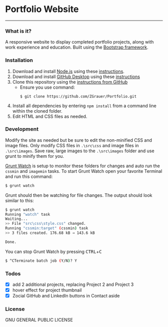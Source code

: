 # Portfolio Website
----

### What is it?
A responsive website to display completed portfolio projects, along with work experience and education. Built using the [Bootstrap framework](http://getbootstrap.com/).

### Installation
1. Download and install [Node.js](https://nodejs.org/en/download/) using these [instructions](https://docs.npmjs.com/getting-started/installing-node).
2. Download and install [GitHub Desktop](https://help.github.com/articles/set-up-git/) using these [instructions](https://help.github.com/articles/set-up-git/)
3. Clone this repository using the [instructions from GitHub](https://help.github.com/articles/cloning-a-repository/)
    * Ensure you use command:
        ```
        $ git clone https://github.com/ZGrauer/Portfolio.git
        ```
4. Install all dependencies by entering `npm install` from a command line within the cloned folder.
5. Edit HTML and CSS files as needed.

### Development
Modify the site as needed but be sure to edit the non-minified CSS and image files. Only modify CSS files in `.\src\css` and image files in `.\src\images`. Save raw, large images to the `.\src\images` folder and use grunt to minify them for you.

[Grunt Watch](https://github.com/gruntjs/grunt-contrib-watch#compiling-files-as-needed) is setup to monitor these folders for changes and auto run the `cssmin` and `imagemin` tasks.  To start Grunt Watch open your favorite Terminal and run this command:

```sh
$ grunt watch
```

Grunt should then be watching for file changes.  The output should look similar to this:

```sh
$ grunt watch
Running "watch" task
Waiting...
>> File "src\css\style.css" changed.
Running "cssmin:target" (cssmin) task
>> 3 files created. 176.68 kB → 143.6 kB

Done.
```

You can stop Grunt Watch by pressing <kbd>CTRL</kbd>+<kbd>C</kbd>

```sh
$ ^CTerminate batch job (Y/N)? Y
```


### Todos
- [X] add 2 additional projects, replacing Project 2 and Project 3
- [X] hover effect for project thumbnail
- [X] Zocial GitHub and LinkedIn buttons in Contact aside

### License
GNU GENERAL PUBLIC LICENSE
